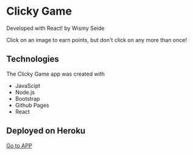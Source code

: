 # Clicky Game
Developed with React! by Wismy Seide

Click on an image to earn points, but don't click on any more than once!

## Technologies
The Clicky Game app was created with
* JavaScipt
* Node.js
* Bootstrap
* Github Pages
* React

## Deployed on Heroku
[Go to APP](https://morning-depths-79151.herokuapp.com/)




